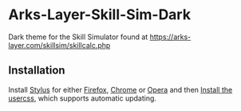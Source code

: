 # Arks-Layer-Skill-Sim-Dark
Dark theme for the Skill Simulator found at https://arks-layer.com/skillsim/skillcalc.php

## Installation
Install [Stylus](https://add0n.com/stylus.html) for either [Firefox](https://addons.mozilla.org/en-US/firefox/addon/styl-us/), [Chrome](https://chrome.google.com/webstore/detail/stylus/clngdbkpkpeebahjckkjfobafhncgmne) or [Opera](https://addons.opera.com/en-gb/extensions/details/stylus/) and then [Install the usercss](https://synthsy.github.io/Arks-Layer-Affix-Simulator-Dark/arks-layer-affix-sim.user.css), which supports automatic updating.
